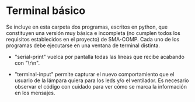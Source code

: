 # Terminal básico

Se incluye en esta carpeta dos programas, escritos en python, que constituyen una versión muy básica e incompleta (no cumplen todos los requisitos establecidos en el proyecto) de SMA-COMP.
Cada uno de los programas debe ejecutarse en una ventana de terminal distinta.

- "serial-print" vuelca por pantalla todas las líneas que recibe acabando con "\r\n".

- "terminal-input" permite capturar el nuevo comportamiento que el usuario de la lámpara quiera para los leds y/o el ventilador. Es necesario observar el código con cuidado para ver cómo se marca la información en los mensajes.
